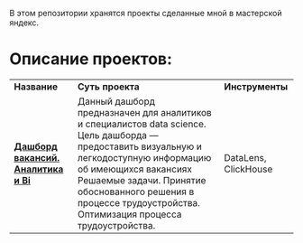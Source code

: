 В этом репозитории хранятся проекты сделанные мной в мастерской яндекс.
# Описание проектов: 
<table>
<tr>
<td><b>Название</b></td>
<td><b>Суть проекта</b></td>
<td><b>Инструменты</b></td>  
</tr><tr>
<td><a href="https://datalens.yandex/lg9apv1yqjoca" rel="nofollow">
<b>Дашборд вакансий. Аналитика и Bi</b></a></td>
<td>Данный дашборд предназначен для аналитиков и специалистов data science. Цель дашборда — предоставить визуальную и легкодоступную информацию об имеющихся вакансиях
Решаемые задачи. Принятие обоснованного решения в процессе трудоустройства. Оптимизация процесса трудоустройства.</td>
<td>DataLens, ClickHouse</td>
</tr><tr>
</table>


